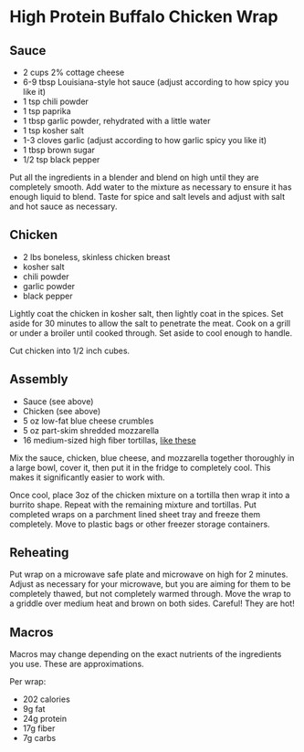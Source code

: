 # High Protein Buffalo Chicken Wrap


## Sauce

* 2 cups 2% cottage cheese
* 6-9 tbsp Louisiana-style hot sauce (adjust according to how spicy you like it)
* 1 tsp chili powder
* 1 tsp paprika
* 1 tbsp garlic powder, rehydrated with a little water
* 1 tsp kosher salt
* 1-3 cloves garlic (adjust according to how garlic spicy you like it)
* 1 tbsp brown sugar
* 1/2 tsp black pepper

Put all the ingredients in a blender and blend on high until they are completely smooth.
Add water to the mixture as necessary to ensure it has enough liquid to blend. Taste for spice and salt levels
and adjust with salt and hot sauce as necessary.

## Chicken

* 2 lbs boneless, skinless chicken breast
* kosher salt
* chili powder
* garlic powder
* black pepper

Lightly coat the chicken in kosher salt, then lightly coat in the spices. Set aside for 30 minutes to allow the salt to penetrate the meat.
Cook on a grill or under a broiler until cooked through. Set aside to cool enough to handle.

Cut chicken into 1/2 inch cubes.

## Assembly

* Sauce (see above)
* Chicken (see above)
* 5 oz low-fat blue cheese crumbles
* 5 oz part-skim shredded mozzarella
* 16 medium-sized high fiber tortillas, [like these](https://www.missionfoods.com/products/carb-balance-soft-taco-flour-tortillas/)

Mix the sauce, chicken, blue cheese, and mozzarella together thoroughly in a large bowl, cover it, then put it in the fridge to completely cool.
This makes it significantly easier to work with.

Once cool, place 3oz of the chicken mixture on a tortilla then wrap it into a burrito shape. Repeat with the remaining mixture and tortillas.
Put completed wraps on a parchment lined sheet tray and freeze them completely. Move to plastic bags or other freezer storage containers.

## Reheating

Put wrap on a microwave safe plate and microwave on high for 2 minutes. Adjust as necessary for your microwave, but you are aiming for them 
to be completely thawed, but not completely warmed through. Move the wrap to a griddle over medium heat and brown on both sides. Careful! They are hot!

## Macros

Macros may change depending on the exact nutrients of the ingredients you use. These are approximations. 

Per wrap:
* 202 calories
* 9g fat
* 24g protein
* 17g fiber
* 7g carbs
